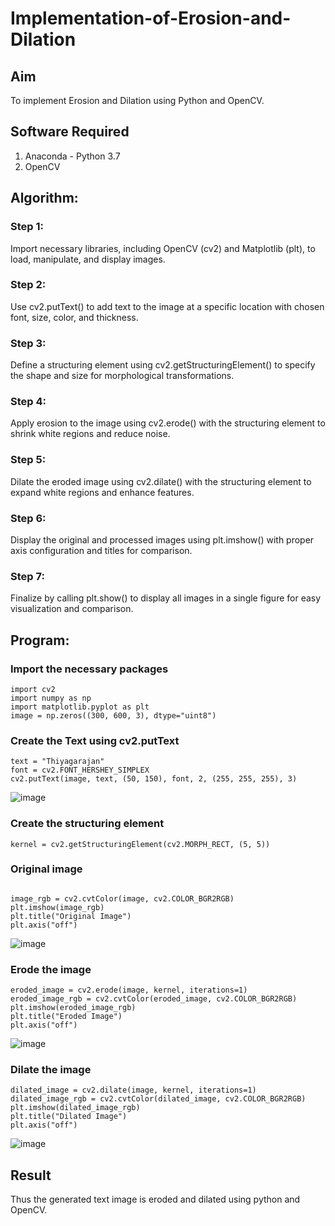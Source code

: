 # Implementation-of-Erosion-and-Dilation
## Aim
To implement Erosion and Dilation using Python and OpenCV.
## Software Required
1. Anaconda - Python 3.7
2. OpenCV
## Algorithm:
### Step 1:

Import necessary libraries, including OpenCV (cv2) and Matplotlib (plt), to load, manipulate, and display images.
### Step 2:

Use cv2.putText() to add text to the image at a specific location with chosen font, size, color, and thickness.
### Step 3:

Define a structuring element using cv2.getStructuringElement() to specify the shape and size for morphological transformations.
### Step 4:

Apply erosion to the image using cv2.erode() with the structuring element to shrink white regions and reduce noise.
### Step 5:

Dilate the eroded image using cv2.dilate() with the structuring element to expand white regions and enhance features.
### Step 6:

Display the original and processed images using plt.imshow() with proper axis configuration and titles for comparison.
### Step 7:

Finalize by calling plt.show() to display all images in a single figure for easy visualization and comparison.
 
## Program:
### Import the necessary packages
```
import cv2
import numpy as np
import matplotlib.pyplot as plt
image = np.zeros((300, 600, 3), dtype="uint8")
```


### Create the Text using cv2.putText
```
text = "Thiyagarajan"
font = cv2.FONT_HERSHEY_SIMPLEX
cv2.putText(image, text, (50, 150), font, 2, (255, 255, 255), 3)
```
![image](https://github.com/user-attachments/assets/440e96f2-987d-4a7e-b90f-ea17136bb4fa)

### Create the structuring element

```
kernel = cv2.getStructuringElement(cv2.MORPH_RECT, (5, 5))

```


### Original image
```

image_rgb = cv2.cvtColor(image, cv2.COLOR_BGR2RGB)
plt.imshow(image_rgb)
plt.title("Original Image")
plt.axis("off")
```
![image](https://github.com/user-attachments/assets/8c30dca5-fc36-4a7e-8717-43de8c58059c)


### Erode the image
```
eroded_image = cv2.erode(image, kernel, iterations=1)
eroded_image_rgb = cv2.cvtColor(eroded_image, cv2.COLOR_BGR2RGB)
plt.imshow(eroded_image_rgb)
plt.title("Eroded Image")
plt.axis("off")
```

![image](https://github.com/user-attachments/assets/66e5ae3b-79ca-4611-b99d-1efc9004d2d1)


### Dilate the image
```
dilated_image = cv2.dilate(image, kernel, iterations=1)
dilated_image_rgb = cv2.cvtColor(dilated_image, cv2.COLOR_BGR2RGB)
plt.imshow(dilated_image_rgb)
plt.title("Dilated Image")
plt.axis("off")
```
![image](https://github.com/user-attachments/assets/1ddafe9e-335e-4278-953d-ca745bc71c38)

## Result
Thus the generated text image is eroded and dilated using python and OpenCV.
